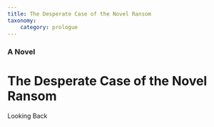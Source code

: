 ```yaml
---
title: The Desperate Case of the Novel Ransom
taxonomy:
    category: prologue
---
```


### A Novel

# The Desperate Case of the Novel Ransom

Looking Back
